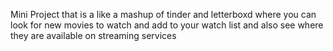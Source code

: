 Mini Project that is a like a mashup of tinder and letterboxd where you can look for new movies to watch and add to your watch list and also see where they are available on streaming services
